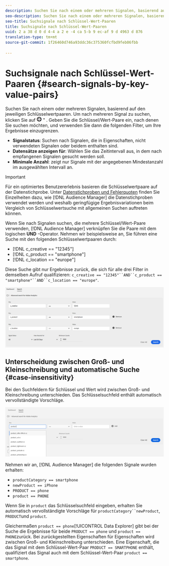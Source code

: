 ```yaml
---
description: Suchen Sie nach einem oder mehreren Signalen, basierend auf den jeweiligen Schlüsselwertpaaren.
seo-description: Suchen Sie nach einem oder mehreren Signalen, basierend auf den jeweiligen Schlüsselwertpaaren.
seo-title: Suchsignale nach Schlüssel-Wert-Paaren
title: Suchsignale nach Schlüssel-Wert-Paaren
uuid: 2 a 38 d 0 d 4-4 a 2 e -4 ca 5-b 9 ec-af 9 d 4963 d 876
translation-type: tm+mt
source-git-commit: 1f26460d746a93ddc36c375360fcfbd9feb06fbb

---
```



# Suchsignale nach Schlüssel-Wert-Paaren {#search-signals-by-key-value-pairs}

Suchen Sie nach einem oder mehreren Signalen, basierend auf den jeweiligen Schlüsselwertpaaren.
Um nach mehreren Signal zu suchen, klicken Sie auf ![die Schaltfläche &quot;Hinzufügen](assets/icon_add.png) &quot; . Geben Sie die Schlüssel/Wert-Paare ein, nach denen Sie suchen möchten, und verwenden Sie dann die folgenden Filter, um Ihre Ergebnisse einzugrenzen.

* **Signalstatus**: Suchen nach Signalen, die in Eigenschaften, nicht verwendeten Signalen oder beidem enthalten sind.
* **Datensätze anzeigen für**: Wählen Sie das Zeitintervall aus, in dem nach empfangenen Signalen gesucht werden soll.
* **Minimale Anzahl**: zeigt nur Signale mit der angegebenen Mindestanzahl im ausgewählten Intervall an.

>[!IMPORTANT]
>
>Für ein optimiertes Benutzererlebnis basieren die Schlüsselwertpaare auf der Datenstichprobe. Unter [Datenstichproben und Fehlerquoten](/help/using/reporting/report-sampling.md) finden Sie Einzelheiten dazu, wie [!DNL Audience Manager] die Datenstichproben verwendet werden und weshalb geringfügige Ergebnisvariationen beim Vergleich von Schlüsselwertsuche mit allgemeinen Suchen auftreten können.

Wenn Sie nach Signalen suchen, die mehrere Schlüssel/Wert-Paare verwenden, [!DNL Audience Manager] verknüpfen Sie die Paare mit dem logischen **UND** -Operator. Nehmen wir beispielsweise an, Sie führen eine Suche mit den folgenden Schlüsselwertpaaren durch:

* [!DNL c_creative == "12345"]
* [!DNL c_product == "smartphone"]
* [!DNL c_location == "europe"]

Diese Suche gibt nur Ergebnisse zurück, die sich für alle drei Filter in demselben Aufruf qualifizieren: `c_creative == "12345"``AND``c_product == "smartphone"``AND``c_location == "europe"`.

![](assets/signals-search.png)

## Unterscheidung zwischen Groß- und Kleinschreibung und automatische Suche {#case-insensitivity}

Bei den Suchfeldern für Schlüssel und Wert wird zwischen Groß- und Kleinschreibung unterschieden. Das Schlüsselsuchfeld enthält automatisch vervollständigte Vorschläge.

![](assets/signal-search-suggestions.png)

Nehmen wir an, [!DNL Audience Manager] die folgenden Signale wurden erhalten:

* `productCategory == smartphone`
* `newProduct == iPhone`
* `PRODUCT == phone`
* `product == PHONE`

Wenn Sie in `product` das Schlüsselsuchfeld eingeben, erhalten Sie automatisch vervollständigte Vorschläge für `productCategory``newProduct`, `PRODUCT`und `product`.

Gleichermaßen `product == phone`[!UICONTROL Data Explorer] gibt bei der Suche die Ergebnisse für beide `PRODUCT == phone` und `product == PHONE`zurück.
Bei zurückgestellten Eigenschaften für Eigenschaften wird zwischen Groß- und Kleinschreibung unterschieden. Eine Eigenschaft, die das Signal mit dem Schlüssel-Wert-Paar `PRODUCT == SMARTPHONE` enthält, qualifiziert das Signal auch mit dem Schlüssel-Wert-Paar `product == smartphone`.